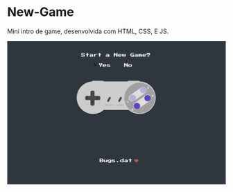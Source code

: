 # New-Game
Mini intro de game, desenvolvida com HTML, CSS, E JS. 

![START](https://github.com/MariaIsabelli/New-Game/blob/main/START_GAME.png)
